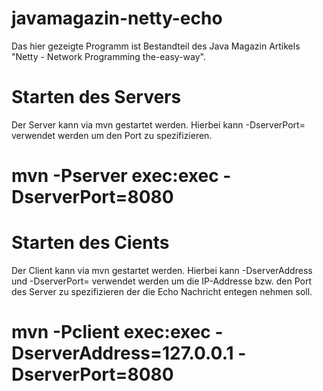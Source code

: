 javamagazin-netty-echo
=================

Das hier gezeigte Programm ist Bestandteil des Java Magazin Artikels "Netty - Network Programming the-easy-way".

Starten des Servers
=================
Der Server kann via mvn gestartet werden. Hierbei kann -DserverPort= verwendet werden um den 
Port zu spezifizieren.

# mvn -Pserver exec:exec -DserverPort=8080


Starten des Cients
=================
Der Client kann via mvn gestartet werden. Hierbei kann -DserverAddress und -DserverPort= verwendet werden um die 
IP-Addresse bzw. den Port des Server zu spezifizieren der die Echo Nachricht entegen nehmen soll. 

# mvn -Pclient exec:exec -DserverAddress=127.0.0.1 -DserverPort=8080
